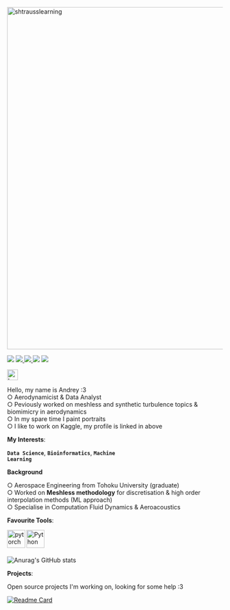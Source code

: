 <img align="center" width="800px" src="https://i.imgur.com/92lsng4.jpg" alt="shtrausslearning"/>


![](https://img.shields.io/badge/Kaggle-Grandmaster-FAE01C) <a href='https://www.kaggle.com/shtrausslearning/'> ![](https://img.shields.io/github/followers/shtrausslearning?style=social) ![](https://img.shields.io/github/stars/shtrausslearning?style=social) <a href="https://t.me/mldsai_info"><img src="https://img.shields.io/static/v1?&message=Telegram&color=3776AB&logo=Telegram&logoColor=FFFFFF&label=" /></a> [![](https://visitcount.itsvg.in/api?id=shtrausslearning&label=Profile%20Views&color=6&icon=2&pretty=true)](https://visitcount.itsvg.in)

<a href='https://www.kaggle.com/shtrausslearning/'><img alt="kaggle" src="https://raw.githubusercontent.com/rahul-jha98/rahul-jha98/561d474902b59c7429ec22bb73e225696c27b202/assets/kaggle.svg" height='25px'/></a>

Hello, my name is Andrey :3 <br>
○ Aerodynamicist & Data Analyst <br>
○ Peviously worked on meshless and synthetic turbulence topics & biomimicry in aerodynamics <br>
○ In my spare time I paint portraits <br>
○ I like to work on Kaggle, my profile is linked in above <br>

<b>My Interests</b>: <br>

**<code>Data Science</code>**, **<code>Bioinformatics</code>**, **<code>Machine Learning</code>**

**Background**

○ Aerospace Engineering from Tohoku University (graduate) <br>
○ Worked on **Meshless methodology** for discretisation & high order interpolation methods (ML approach)<br>
○ Specialise in Computation Fluid Dynamics & Aeroacoustics

<b>Favourite Tools</b>: <br>

<a href="https://pytorch.org/" target="_blank"> <img align="left" src="https://raw.githubusercontent.com/rahul-jha98/github_readme_icons/main/language_and_tools/square/pytorch/pytorch.svg" alt="pytorch" height="42px"/> </a> 
<a href="https://www.python.org" target="_blank"><img align="left" alt="Python" height ="42px" src="https://raw.githubusercontent.com/rahul-jha98/github_readme_icons/main/language_and_tools/square/python/python.svg"></a> <br>

<br>

![Anurag's GitHub stats](https://github-readme-stats.vercel.app/api?username=shtrausslearning&theme=nord&show_icons=true)

<b>Projects</b>: <br>

Open source projects I'm working on, looking for some help :3

[![Readme Card](https://github-readme-stats.vercel.app/api/pin/?username=shtrausslearning&repo=mllibs&theme=nord)](https://github.com/shtrausslearning/mllibs) 
